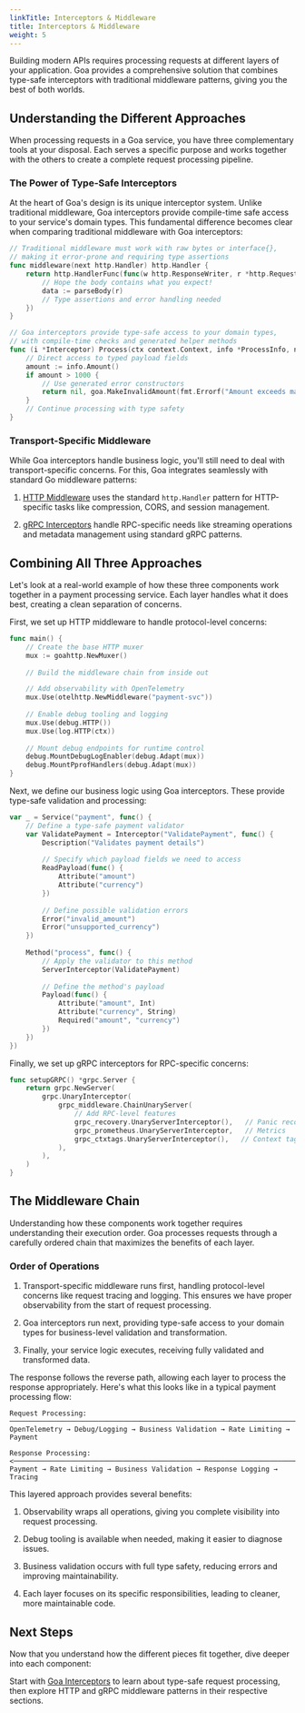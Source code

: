 ```yaml
---
linkTitle: Interceptors & Middleware
title: Interceptors & Middleware
weight: 5
---
```


Building modern APIs requires processing requests at different layers of your 
application. Goa provides a comprehensive solution that combines type-safe 
interceptors with traditional middleware patterns, giving you the best of both worlds.

## Understanding the Different Approaches

When processing requests in a Goa service, you have three complementary tools at 
your disposal. Each serves a specific purpose and works together with the others 
to create a complete request processing pipeline.

### The Power of Type-Safe Interceptors

At the heart of Goa's design is its unique interceptor system. Unlike traditional 
middleware, Goa interceptors provide compile-time safe access to your service's 
domain types. This fundamental difference becomes clear when comparing traditional 
middleware with Goa interceptors:

```go
// Traditional middleware must work with raw bytes or interface{},
// making it error-prone and requiring type assertions
func middleware(next http.Handler) http.Handler {
    return http.HandlerFunc(func(w http.ResponseWriter, r *http.Request) {
        // Hope the body contains what you expect!
        data := parseBody(r)
        // Type assertions and error handling needed
    })
}

// Goa interceptors provide type-safe access to your domain types,
// with compile-time checks and generated helper methods
func (i *Interceptor) Process(ctx context.Context, info *ProcessInfo, next goa.Endpoint) (any, error) {
    // Direct access to typed payload fields
    amount := info.Amount()
    if amount > 1000 {
        // Use generated error constructors
        return nil, goa.MakeInvalidAmount(fmt.Errorf("Amount exceeds maximum"))
    }
    // Continue processing with type safety
}
```

### Transport-Specific Middleware

While Goa interceptors handle business logic, you'll still need to deal with 
transport-specific concerns. For this, Goa integrates seamlessly with standard 
Go middleware patterns:

1. [HTTP Middleware](./2-http-middleware) uses the standard `http.Handler` pattern 
   for HTTP-specific tasks like compression, CORS, and session management.

2. [gRPC Interceptors](./3-grpc-interceptors) handle RPC-specific needs like 
   streaming operations and metadata management using standard gRPC patterns.

## Combining All Three Approaches

Let's look at a real-world example of how these three components work together in 
a payment processing service. Each layer handles what it does best, creating a 
clean separation of concerns.

First, we set up HTTP middleware to handle protocol-level concerns:

```go
func main() {
    // Create the base HTTP muxer
    mux := goahttp.NewMuxer()
    
    // Build the middleware chain from inside out

    // Add observability with OpenTelemetry
    mux.Use(otelhttp.NewMiddleware("payment-svc"))
    
    // Enable debug tooling and logging
    mux.Use(debug.HTTP())
    mux.Use(log.HTTP(ctx))
    
    // Mount debug endpoints for runtime control
    debug.MountDebugLogEnabler(debug.Adapt(mux))
    debug.MountPprofHandlers(debug.Adapt(mux))
}
```

Next, we define our business logic using Goa interceptors. These provide type-safe 
validation and processing:

```go
var _ = Service("payment", func() {
    // Define a type-safe payment validator
    var ValidatePayment = Interceptor("ValidatePayment", func() {
        Description("Validates payment details")
        
        // Specify which payload fields we need to access
        ReadPayload(func() {
            Attribute("amount")
            Attribute("currency")
        })
        
        // Define possible validation errors
        Error("invalid_amount")
        Error("unsupported_currency")
    })
    
    Method("process", func() {
        // Apply the validator to this method
        ServerInterceptor(ValidatePayment)
        
        // Define the method's payload
        Payload(func() {
            Attribute("amount", Int)
            Attribute("currency", String)
            Required("amount", "currency")
        })
    })
})
```

Finally, we set up gRPC interceptors for RPC-specific concerns:

```go
func setupGRPC() *grpc.Server {
    return grpc.NewServer(
        grpc.UnaryInterceptor(
            grpc_middleware.ChainUnaryServer(
                // Add RPC-level features
                grpc_recovery.UnaryServerInterceptor(),   // Panic recovery
                grpc_prometheus.UnaryServerInterceptor,   // Metrics
                grpc_ctxtags.UnaryServerInterceptor(),   // Context tagging
            ),
        ),
    )
}
```

## The Middleware Chain

Understanding how these components work together requires understanding their 
execution order. Goa processes requests through a carefully ordered chain that 
maximizes the benefits of each layer.

### Order of Operations

1. Transport-specific middleware runs first, handling protocol-level concerns like 
   request tracing and logging. This ensures we have proper observability from the 
   start of request processing.

2. Goa interceptors run next, providing type-safe access to your domain types for 
   business-level validation and transformation.

3. Finally, your service logic executes, receiving fully validated and transformed 
   data.

The response follows the reverse path, allowing each layer to process the response 
appropriately. Here's what this looks like in a typical payment processing flow:

```
Request Processing:
─────────────────────────────────────────────────────────────────────────────>
OpenTelemetry → Debug/Logging → Business Validation → Rate Limiting → Payment

Response Processing:
<─────────────────────────────────────────────────────────────────────────────
Payment → Rate Limiting → Business Validation → Response Logging → Tracing
```

This layered approach provides several benefits:

1. Observability wraps all operations, giving you complete visibility into request 
   processing.

2. Debug tooling is available when needed, making it easier to diagnose issues.

3. Business validation occurs with full type safety, reducing errors and improving 
   maintainability.

4. Each layer focuses on its specific responsibilities, leading to cleaner, more 
   maintainable code.

## Next Steps

Now that you understand how the different pieces fit together, dive deeper into 
each component:

Start with [Goa Interceptors](./1-goa-interceptors) to learn about type-safe 
request processing, then explore HTTP and gRPC middleware patterns in their 
respective sections.

